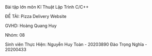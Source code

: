 Bài tập lớn môn Kĩ Thuật Lập Trình C/C++ 	

ĐỀ TÀI: Pizza Delivery Website

GVHD: Hoàng Quang Huy

Nhóm: 08

Sinh viên Thực Hiện: Nguyễn Huy Toàn - 20203890
                     Đào Trọng Nghĩa - 20200433
                     
